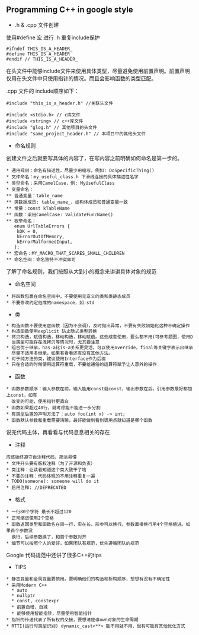 ## Programming C++ in google style

- .h & .cpp 文件创建

使用#define 宏 进行 .h 重复include保护

```
#ifndef THIS_IS_A_HEADER_
#define THIS_IS_A_HEADER_
#endif // THIS_IS_A_HEADER_
```

在头文件中能够include文件来使用具体类型，尽量避免使用前置声明。前置声明仅用在头文件中只使用指针的情况。而且会影响函数的类型匹配。

.cpp 文件的 include顺序如下：

```
#include "this_is_a_header.h" //关联头文件

#include <stdio.h> // c库文件
#include <string> // c++库文件
#include "glog.h" // 其他项目的头文件
#include "same_project_header.h" // 本项目中的其他头文件
```

- 命名规则

创建文件之后就要写具体的内容了，在写内容之前明确如何命名是第一步的。

```
* 通用规则：命名有描述性，尽量少用缩写，例如: DoSpecificThing()
* 文件命名：my_useful_class.h 下滑线连接的具体描述性名字
* 类型命名：采用CamelCase，例: MyUsefulClass
* 变量命名：
** 普通变量：table_name
** 类数据成员: table_name_，结构体成员和普通变量一致
** 常量：const kTableName
** 函数：采用CamelCase: ValidateFuncName()
** 枚举命名：
   enum UrlTableErrors {
    kOK = 0,
    kErrorOutOfMemory,
    kErrorMalformedInput,
   };
** 宏命名：MY_MACRO_THAT_SCARES_SMALL_CHILDREN
** 命名空间：命名独特不冲突即可
```

了解了命名规则，我们按照从大到小的概念来讲讲具体对象的规范

- 命名空间

```
* 将函数包裹在命名空间中，不要使用无意义的类和类静态成员
* 不要修改约定俗成的namespace，如:std
```

- 类

```txt
* 构造函数不要使用虚函数（因为不会调），及时抛出异常，不要有失败初始化这种不确定操作
* 构造函数使用explicit 防止隐式类型转换
* 拷贝构造，赋值构造，移动构造，移动赋值。这些成套使用，要么都不用(可参考题图，使用DISALLOW宏)。
  当类型可能存在浅拷贝等情况时，尤其要注意
* 组合优于继承，has-a比is-a关系更灵活。可以使用override，final等关键字表示出继承方法，便于阅读。
  尽量不适用多继承，如果有看看还有没有其他方法。
* 对于纯方法的类，建议使用Interface作为后缀
* 只在合适的时候使用运算符重载，不要给通俗的运算符赋予让人意外的操作
```

- 函数

```
* 函数参数顺序：输入参数在前，输入能用const就const，输出参数在后。引用参数最好都加上const，如有
  改变的可能，使用指针更直白
* 函数如果超过40行，就考虑能不能进一步分割
* 有类型后置的声明方法了：auto foo(int x) -> int;
* 函数默认参数和重载需要清晰，最好能做到看到调用点就知道是哪个函数
```

说完代码主体，再看看与代码息息相关的存在

- 注释

```
应该始终遵守自注释代码，简洁易懂
* 文件开头要有版权注释（为了开源和负责）
* 类注释：让读者知道这个类大致干了啥
* 不要的注释：代码体现的不用注释重复一遍
* TODO(someone): someone will do it
* 启用注释: //DEPRECATED
```

- 格式

```
* 一行80个字符 最长不超过120
* 正常缩进使用2个空格
* 函数返回类型和函数名在同一行，实在长，形参可以换行。参数直接换行用4个空格缩进。如果首个参数没
  换行，后续参数换了，和首个参数对齐
* 细节可以按照个人的爱好，如果团队有规范，优先遵循团队的规范
```

Google 代码规范中还讲了很多C++的tips

- TIPS

```
* 静态变量和全局变量要慎用。要明确他们的构造和析构顺序，想想有没有不确定性
* 采用Modern C++ 
  * auto
  * nullptr
  * const, constexpr
  * 前置自增，自减
  * 能够使用智能指针，尽量使用智能指针
* 指针的传递代表了所有权的交接，要想清楚谁own对象的生命周期
* RTTI(运行时类型识别) dynamic_cast<**> 能不用就不用，很有可能有其他优化方式
```